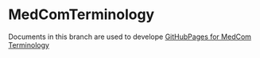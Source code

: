 # MedComTerminology

Documents in this branch are used to develope [GitHubPages for MedCom Terminology](https://medcomdk.github.io/dk-medcom-terminology/)